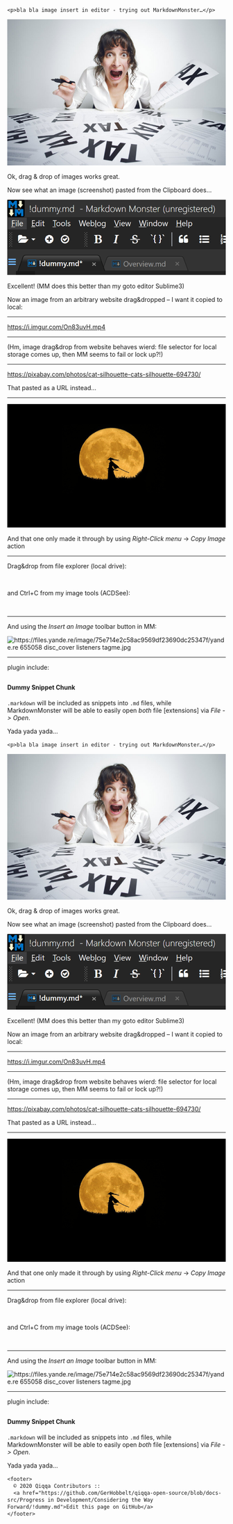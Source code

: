 <!doctype html>
<html lang="en">
  <head>
    <meta charset="utf-8">
    <meta name="viewport" content="width=device-width, initial-scale=1.0">
    
    <p>bla bla image insert in editor - trying out MarkdownMonster…</p>
<p><img src="assets/tax-frustration.jpg" alt=""></p>
<p>Ok, drag &amp; drop of images works great.</p>
<p>Now see what an image (screenshot) pasted from the Clipboard does…</p>
<p><img src="assets/clip1.png" alt=""></p>
<p>Excellent! (MM does this better than my goto editor Sublime3)</p>
<p>Now an image from an arbitrary website drag&amp;dropped – I want it copied to local:</p>
<hr>
<p><a href="https://i.imgur.com/On83uvH.mp4">https://i.imgur.com/On83uvH.mp4</a></p>
<hr>
<p>(Hm, image drag&amp;drop from website behaves wierd: file selector for local storage comes up, then MM seems to fail or lock up?!)</p>
<hr>
<p><a href="https://pixabay.com/photos/cat-silhouette-cats-silhouette-694730/">https://pixabay.com/photos/cat-silhouette-cats-silhouette-694730/</a></p>
<p>That pasted as a URL instead…</p>
<hr>
<p><img src="assets/pixabay-image1.jpg" alt="And this one only made it through by using Right-Click menu -&gt; Copy Image action"></p>
<p>And that one only made it through by using <em>Right-Click menu</em> -&gt; <em>Copy Image</em> action</p>
<hr>
<p>Drag&amp;drop from file explorer (local drive):</p>
<p><img src="assets/yande.re%20636980%20kuroneko_no_pei%20landscape.jpg" alt=""></p>
<p>and Ctrl+C from my image tools (ACDSee):</p>
<p><img src="sf-scenery.jpg" alt=""></p>
<hr>
<p>And using the <em>Insert an Image</em> toolbar button in MM:</p>
<p><img src="https://files.yande.re/image/75e714e2c58ac9569df23690dc25347f/yande.re%20655058%20disc_cover%20listeners%20tagme.jpg" alt="https://files.yande.re/image/75e714e2c58ac9569df23690dc25347f/yande.re 655058 disc_cover listeners tagme.jpg"></p>
<hr>
<p>plugin include:</p>
<h2></h2>
<h4>Dummy Snippet Chunk</h4>
<p><code>.markdown</code> will be included as snippets into <code>.md</code> files, while MarkdownMonster will be able to easily open <em>both</em> file [extensions] via <em>File -&gt; Open</em>.</p>
<p>Yada yada yada…</p>

  </head>
  <body>

    <p>bla bla image insert in editor - trying out MarkdownMonster…</p>
<p><img src="assets/tax-frustration.jpg" alt=""></p>
<p>Ok, drag &amp; drop of images works great.</p>
<p>Now see what an image (screenshot) pasted from the Clipboard does…</p>
<p><img src="assets/clip1.png" alt=""></p>
<p>Excellent! (MM does this better than my goto editor Sublime3)</p>
<p>Now an image from an arbitrary website drag&amp;dropped – I want it copied to local:</p>
<hr>
<p><a href="https://i.imgur.com/On83uvH.mp4">https://i.imgur.com/On83uvH.mp4</a></p>
<hr>
<p>(Hm, image drag&amp;drop from website behaves wierd: file selector for local storage comes up, then MM seems to fail or lock up?!)</p>
<hr>
<p><a href="https://pixabay.com/photos/cat-silhouette-cats-silhouette-694730/">https://pixabay.com/photos/cat-silhouette-cats-silhouette-694730/</a></p>
<p>That pasted as a URL instead…</p>
<hr>
<p><img src="assets/pixabay-image1.jpg" alt="And this one only made it through by using Right-Click menu -&gt; Copy Image action"></p>
<p>And that one only made it through by using <em>Right-Click menu</em> -&gt; <em>Copy Image</em> action</p>
<hr>
<p>Drag&amp;drop from file explorer (local drive):</p>
<p><img src="assets/yande.re%20636980%20kuroneko_no_pei%20landscape.jpg" alt=""></p>
<p>and Ctrl+C from my image tools (ACDSee):</p>
<p><img src="sf-scenery.jpg" alt=""></p>
<hr>
<p>And using the <em>Insert an Image</em> toolbar button in MM:</p>
<p><img src="https://files.yande.re/image/75e714e2c58ac9569df23690dc25347f/yande.re%20655058%20disc_cover%20listeners%20tagme.jpg" alt="https://files.yande.re/image/75e714e2c58ac9569df23690dc25347f/yande.re 655058 disc_cover listeners tagme.jpg"></p>
<hr>
<p>plugin include:</p>
<h2></h2>
<h4>Dummy Snippet Chunk</h4>
<p><code>.markdown</code> will be included as snippets into <code>.md</code> files, while MarkdownMonster will be able to easily open <em>both</em> file [extensions] via <em>File -&gt; Open</em>.</p>
<p>Yada yada yada…</p>


    <footer>
      © 2020 Qiqqa Contributors ::
      <a href="https://github.com/GerHobbelt/qiqqa-open-source/blob/docs-src/Progress in Development/Considering the Way Forward/!dummy.md">Edit this page on GitHub</a>
    </footer>
  </body>
</html>
